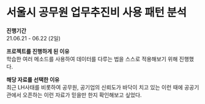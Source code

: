 # 서울시 공무원 업무추진비 사용 패턴 분석

**진행기간**  
21.06.21 - 06.22 (2일)

**프로젝트를 진행하게 된 이유**  
학습한 여러 메소드를 사용하여 데이터를 다루는 법을 스스로 적용해보기 위해 진행했다.  

**해당 자료를 선택한 이유**  
최근 LH사태를 비롯하여 공무원, 공기업의 신뢰도가 바닥이 치고 있는 이런 때에 공공기관에서 오픈하는 이런 자료가 믿을만 한지 확인해보고 싶었다.
